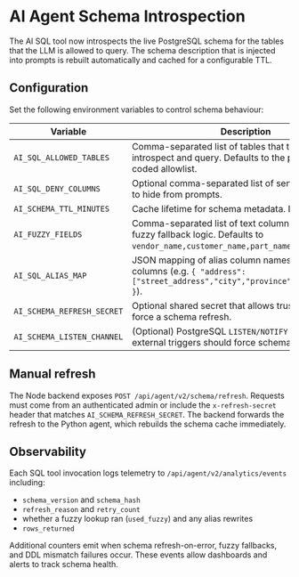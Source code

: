 # AI Agent Schema Introspection

The AI SQL tool now introspects the live PostgreSQL schema for the tables that the
LLM is allowed to query. The schema description that is injected into prompts is
rebuilt automatically and cached for a configurable TTL.

## Configuration

Set the following environment variables to control schema behaviour:

| Variable | Description |
| --- | --- |
| `AI_SQL_ALLOWED_TABLES` | Comma-separated list of tables that the SQL tool may introspect and query. Defaults to the previous hard-coded allowlist. |
| `AI_SQL_DENY_COLUMNS` | Optional comma-separated list of sensitive columns to hide from prompts. |
| `AI_SCHEMA_TTL_MINUTES` | Cache lifetime for schema metadata. Defaults to `15`. |
| `AI_FUZZY_FIELDS` | Comma-separated list of text columns that may use fuzzy fallback logic. Defaults to `vendor_name,customer_name,part_name`. |
| `AI_SQL_ALIAS_MAP` | JSON mapping of alias column names to canonical columns (e.g. `{ "address": ["street_address","city","province","postal_code"] }`). |
| `AI_SCHEMA_REFRESH_SECRET` | Optional shared secret that allows trusted callers to force a schema refresh. |
| `AI_SCHEMA_LISTEN_CHANNEL` | (Optional) PostgreSQL `LISTEN/NOTIFY` channel name if external triggers should force schema refreshes. |

## Manual refresh

The Node backend exposes `POST /api/agent/v2/schema/refresh`. Requests must come
from an authenticated admin or include the `x-refresh-secret` header that matches
`AI_SCHEMA_REFRESH_SECRET`. The backend forwards the refresh to the Python
agent, which rebuilds the schema cache immediately.

## Observability

Each SQL tool invocation logs telemetry to `/api/agent/v2/analytics/events`
including:

- `schema_version` and `schema_hash`
- `refresh_reason` and `retry_count`
- whether a fuzzy lookup ran (`used_fuzzy`) and any alias rewrites
- `rows_returned`

Additional counters emit when schema refresh-on-error, fuzzy fallbacks, and DDL
mismatch failures occur. These events allow dashboards and alerts to track
schema health.

